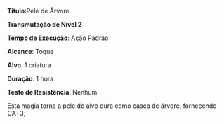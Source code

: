 **Titulo**:Pele de Árvore

**Transmutação de Nível 2**

**Tempo de Execução**: Ação Padrão

**Alcance**: Toque

**Alvo**: 1 criatura

**Duração**: 1 hora

**Teste de Resistência**: Nenhum

Esta magia torna a pele do alvo dura como casca de árvore, fornecendo CA+3;
